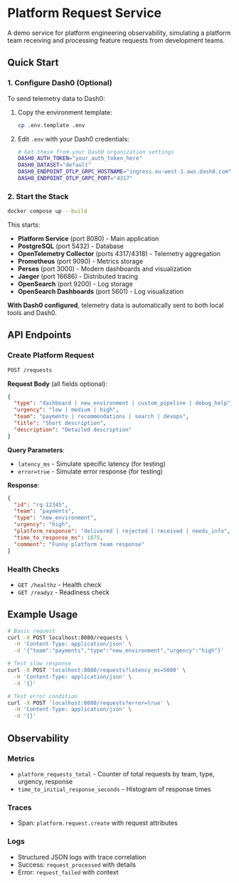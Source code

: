 # Platform Request Service

A demo service for platform engineering observability, simulating a platform team receiving and processing feature requests from development teams.

## Quick Start

### 1. Configure Dash0 (Optional)

To send telemetry data to Dash0:

1. Copy the environment template:
   ```bash
   cp .env.template .env
   ```

2. Edit `.env` with your Dash0 credentials:
   ```bash
   # Get these from your Dash0 organization settings
   DASH0_AUTH_TOKEN="your_auth_token_here"
   DASH0_DATASET="default"
   DASH0_ENDPOINT_OTLP_GRPC_HOSTNAME="ingress.eu-west-1.aws.dash0.com"
   DASH0_ENDPOINT_OTLP_GRPC_PORT="4317"
   ```

### 2. Start the Stack

```bash
docker compose up --build
```

This starts:
- **Platform Service** (port 8080) - Main application
- **PostgreSQL** (port 5432) - Database
- **OpenTelemetry Collector** (ports 4317/4318) - Telemetry aggregation
- **Prometheus** (port 9090) - Metrics storage
- **Perses** (port 3000) - Modern dashboards and visualization
- **Jaeger** (port 16686) - Distributed tracing
- **OpenSearch** (port 9200) - Log storage
- **OpenSearch Dashboards** (port 5601) - Log visualization

**With Dash0 configured**, telemetry data is automatically sent to both local tools and Dash0.

## API Endpoints

### Create Platform Request
```bash
POST /requests
```

**Request Body** (all fields optional):
```json
{
  "type": "dashboard | new_environment | custom_pipeline | debug_help",
  "urgency": "low | medium | high", 
  "team": "payments | recommendations | search | devops",
  "title": "Short description",
  "description": "Detailed description"
}
```

**Query Parameters**:
- `latency_ms` - Simulate specific latency (for testing)
- `error=true` - Simulate error response (for testing)

**Response**:
```json
{
  "id": "rq-12345",
  "team": "payments",
  "type": "new_environment", 
  "urgency": "high",
  "platform_response": "delivered | rejected | received | needs_info",
  "time_to_response_ms": 1875,
  "comment": "Funny platform team response"
}
```

### Health Checks
- `GET /healthz` - Health check
- `GET /readyz` - Readiness check

## Example Usage

```bash
# Basic request
curl -X POST localhost:8080/requests \
  -H 'Content-Type: application/json' \
  -d '{"team":"payments","type":"new_environment","urgency":"high"}'

# Test slow response
curl -X POST 'localhost:8080/requests?latency_ms=5000' \
  -H 'Content-Type: application/json' \
  -d '{}'

# Test error condition  
curl -X POST 'localhost:8080/requests?error=true' \
  -H 'Content-Type: application/json' \
  -d '{}'
```

## Observability

### Metrics
- `platform_requests_total` - Counter of total requests by team, type, urgency, response
- `time_to_initial_response_seconds` - Histogram of response times

### Traces
- Span: `platform.request.create` with request attributes

### Logs
- Structured JSON logs with trace correlation
- Success: `request_processed` with details
- Error: `request_failed` with context
